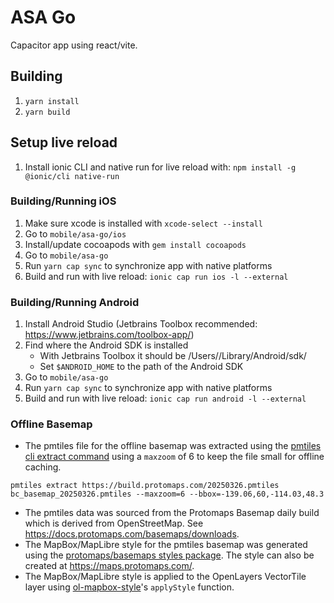 # ASA Go

Capacitor app using react/vite.

## Building

1. `yarn install`
2. `yarn build`

## Setup live reload

1. Install ionic CLI and native run for live reload with: `npm install -g @ionic/cli native-run`

### Building/Running iOS

1. Make sure xcode is installed with `xcode-select --install`
2. Go to `mobile/asa-go/ios`
3. Install/update cocoapods with `gem install cocoapods`
4. Go to `mobile/asa-go`
5. Run `yarn cap sync` to synchronize app with native platforms
6. Build and run with live reload: `ionic cap run ios -l --external`

### Building/Running Android

1. Install Android Studio (Jetbrains Toolbox recommended: https://www.jetbrains.com/toolbox-app/)
2. Find where the Android SDK is installed
   - With Jetbrains Toolbox it should be /Users/<user>/Library/Android/sdk/
   - Set `$ANDROID_HOME` to the path of the Android SDK
3. Go to `mobile/asa-go`
4. Run `yarn cap sync` to synchronize app with native platforms
5. Build and run with live reload: `ionic cap run android -l --external`

### Offline Basemap

- The pmtiles file for the offline basemap was extracted using the [pmtiles cli extract command](https://docs.protomaps.com/pmtiles/cli#extract) using a `maxzoom` of 6 to keep the file small for offline caching.

```
pmtiles extract https://build.protomaps.com/20250326.pmtiles bc_basemap_20250326.pmtiles --maxzoom=6 --bbox=-139.06,60,-114.03,48.3
```

- The pmtiles data was sourced from the Protomaps Basemap daily build which is derived from OpenStreetMap. See https://docs.protomaps.com/basemaps/downloads.
- The MapBox/MapLibre style for the pmtiles basemap was generated using the [protomaps/basemaps styles package](https://github.com/protomaps/basemaps/tree/main/styles). The style can also be created at https://maps.protomaps.com/.
- The MapBox/MapLibre style is applied to the OpenLayers VectorTile layer using [ol-mapbox-style](https://github.com/openlayers/ol-mapbox-style)'s `applyStyle` function.
